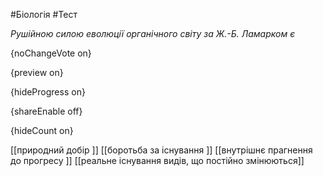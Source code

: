 #Біологія #Тест

*Рушійною силою еволюції органічного світу за Ж.-Б. Ламарком є*

{noChangeVote on}

{preview on}

{hideProgress on}

{shareEnable off}

{hideCount on}

[[природний добір ]]
[[боротьба за існування ]]
[[внутрішнє прагнення до прогресу ]]
[[реальне існування видів, що постійно змінюються]]
